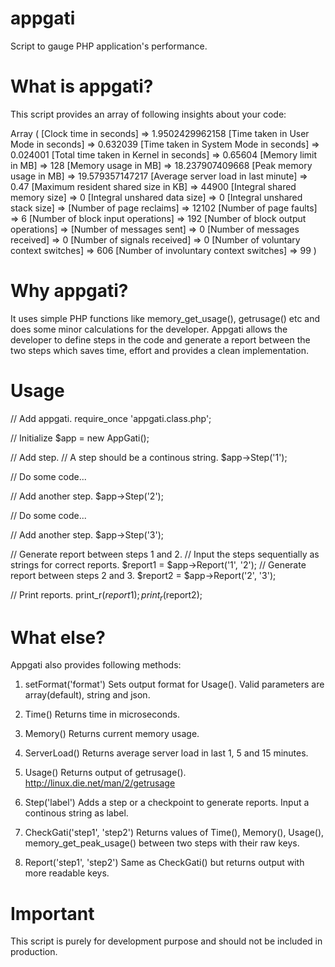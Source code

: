 appgati
=======

Script to gauge PHP application's performance.

What is appgati?
================

This script provides an array of following insights about your code:

Array
(
    [Clock time in seconds] => 1.9502429962158
    [Time taken in User Mode in seconds] => 0.632039
    [Time taken in System Mode in seconds] => 0.024001
    [Total time taken in Kernel in seconds] => 0.65604
    [Memory limit in MB] => 128
    [Memory usage in MB] => 18.237907409668
    [Peak memory usage in MB] => 19.579357147217
    [Average server load in last minute] => 0.47
    [Maximum resident shared size in KB] => 44900
    [Integral shared memory size] => 0
    [Integral unshared data size] => 0
    [Integral unshared stack size] => 
    [Number of page reclaims] => 12102
    [Number of page faults] => 6
    [Number of block input operations] => 192
    [Number of block output operations] => 
    [Number of messages sent] => 0
    [Number of messages received] => 0
    [Number of signals received] => 0
    [Number of voluntary context switches] => 606
    [Number of involuntary context switches] => 99
)

Why appgati?
============

It uses simple PHP functions like memory_get_usage(), getrusage() etc and does some minor calculations for the developer.
Appgati allows the developer to define steps in the code and generate a report between the two steps which saves time, effort and provides a clean implementation.

Usage
=====

// Add appgati.
require_once 'appgati.class.php';

// Initialize
$app = new AppGati();

// Add step.
// A step should be a continous string.
$app->Step('1');

// Do some code...

// Add another step.
$app->Step('2');

// Do some code...

// Add another step.
$app->Step('3');

// Generate report between steps 1 and 2.
// Input the steps sequentially as strings for correct reports.
$report1 = $app->Report('1', '2');
// Generate report between steps 2 and 3.
$report2 = $app->Report('2', '3');

// Print reports.
print_r($report1);
print_r($report2);

What else?
==========

Appgati also provides following methods:

1. setFormat('format')
Sets output format for Usage(). Valid parameters are array(default), string and json.

2. Time()
Returns time in microseconds.

3. Memory()
Returns current memory usage.

4. ServerLoad()
Returns average server load in last 1, 5 and 15 minutes.

5. Usage()
Returns output of getrusage(). http://linux.die.net/man/2/getrusage

6. Step('label')
Adds a step or a checkpoint to generate reports. Input a continous string as label.

7. CheckGati('step1', 'step2')
Returns values of Time(), Memory(), Usage(), memory_get_peak_usage() between two steps with their raw keys.

8. Report('step1', 'step2')
Same as CheckGati() but returns output with more readable keys.

Important
=========

This script is purely for development purpose and should not be included in production.